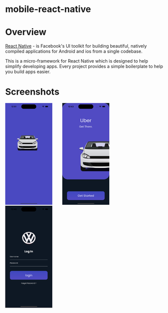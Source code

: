 # mobile-react-native

# Overview 

[React Native](https://reactnative.dev/) - is Facebook's UI toolkit for building beautiful, natively compiled applications for Android and ios from a single codebase.

This is a micro-framework for React Native which is designed to help simplify developing apps. Every project provides a simple boilerplate to help you build apps easier.

# Screenshots

​   <img src="screenshots/splashScreen.png" alt="splash" title="Splash Screen"  width="150" />&nbsp;&nbsp;&nbsp;&nbsp;&nbsp;&nbsp;&nbsp; <img src="screenshots/dashboardscreen.png" alt="dashboard" title="Dashboard Screen"  width="150" />&nbsp;&nbsp;&nbsp;&nbsp;&nbsp;&nbsp;&nbsp;<img src="screenshots/loginscreen.png" alt="login" title="Login Screen"  width="150" />
